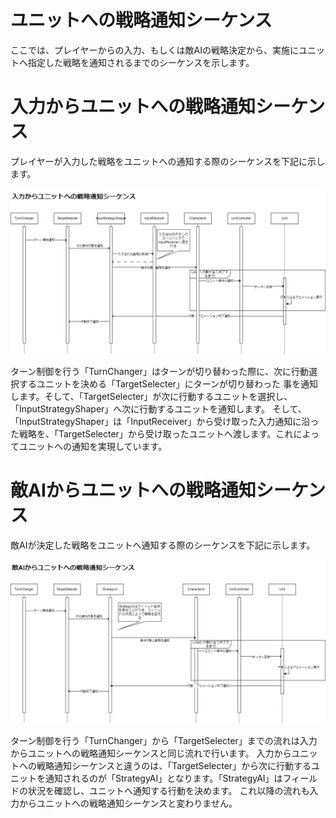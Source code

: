 ユニットへの戦略通知シーケンス
===================================

ここでは、プレイヤーからの入力、もしくは敵AIの戦略決定から、実施にユニットへ指定した戦略を通知されるまでのシーケンスを示します。

# 入力からユニットへの戦略通知シーケンス

プレイヤーが入力した戦略をユニットへの通知する際のシーケンスを下記に示します。

![入力からユニットへの戦略通知シーケンス](img/inputSeq.png)

ターン制御を行う「TurnChanger」はターンが切り替わった際に、次に行動選択するユニットを決める「TargetSelecter」にターンが切り替わった
事を通知します。そして、「TargetSelecter」が次に行動するユニットを選択し、「InputStrategyShaper」へ次に行動するユニットを通知します。
そして、「InputStrategyShaper」は「InputReceiver」から受け取った入力通知に沿った戦略を、「TargetSelecter」から受け取ったユニットへ渡します。これによってユニットへの通知を実現しています。


# 敵AIからユニットへの戦略通知シーケンス

敵AIが決定した戦略をユニットへ通知する際のシーケンスを下記に示します。

![敵AIからユニットへの戦略通知シーケンス](img/strategyAISeq.png)

ターン制御を行う「TurnChanger」から「TargetSelecter」までの流れは入力からユニットへの戦略通知シーケンスと同じ流れで行います。
入力からユニットへの戦略通知シーケンスと違うのは、「TargetSelecter」から次に行動するユニットを通知されるのが「StrategyAI」となります。「StrategyAI」はフィールドの状況を確認し、ユニットへ通知する行動を決めます。
これ以降の流れも入力からユニットへの戦略通知シーケンスと変わりません。
